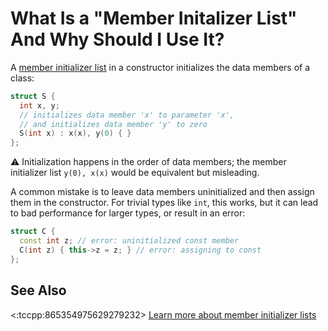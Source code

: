 # What Is a "Member Initalizer List" And Why Should I Use It?

A [member initializer list][cppref] in a constructor initializes the data members
of a class:
```cpp
struct S {
  int x, y;
  // initializes data member 'x' to parameter 'x',
  // and initializes data member 'y' to zero
  S(int x) : x(x), y(0) { }
};
```
:warning: Initialization happens in the order of data members;
the member initializer list `y(0), x(x)` would be equivalent but misleading.

A common mistake is to leave data members uninitialized and then assign them
in the constructor.
For trivial types like `int`, this works, but it can lead to bad performance
for larger types, or result in an error:
```cpp
struct C {
  const int z; // error: uninitialized const member
  C(int z) { this->z = z; } // error: assigning to const
};
```

## See Also
<:tccpp:865354975629279232>
[Learn more about member initializer lists](https://64.github.io/cpp-faq/member-initializer-list/)

[cppref]: https://en.cppreference.com/w/cpp/language/constructor#Member_initializer_list
